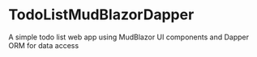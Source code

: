 # TodoListMudBlazorDapper
A simple todo list web app using MudBlazor UI components and Dapper ORM for data access
